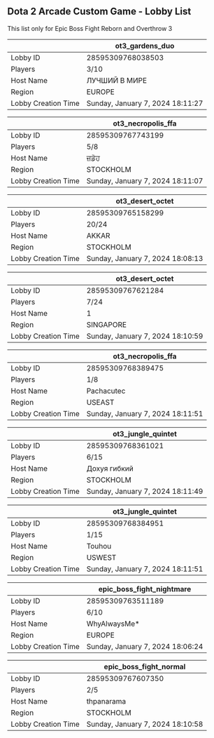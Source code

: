 ## Dota 2 Arcade Custom Game - Lobby List

This list only for Epic Boss Fight Reborn and Overthrow 3

|  | ot3_gardens_duo |
| ------ | ------ |
| Lobby ID | 28595309768038503 |
| Players | 3/10 |
| Host Name | ЛУЧШИЙ В МИРЕ |
| Region | EUROPE |
| Lobby Creation Time | Sunday, January 7, 2024 18:11:27 |


|  | ot3_necropolis_ffa |
| ------ | ------ |
| Lobby ID | 28595309767743199 |
| Players | 5/8 |
| Host Name | ਜ਼ਡੋਹ |
| Region | STOCKHOLM |
| Lobby Creation Time | Sunday, January 7, 2024 18:11:07 |


|  | ot3_desert_octet |
| ------ | ------ |
| Lobby ID | 28595309765158299 |
| Players | 20/24 |
| Host Name | AKKAR |
| Region | STOCKHOLM |
| Lobby Creation Time | Sunday, January 7, 2024 18:08:13 |


|  | ot3_desert_octet |
| ------ | ------ |
| Lobby ID | 28595309767621284 |
| Players | 7/24 |
| Host Name | 1 |
| Region | SINGAPORE |
| Lobby Creation Time | Sunday, January 7, 2024 18:10:59 |


|  | ot3_necropolis_ffa |
| ------ | ------ |
| Lobby ID | 28595309768389475 |
| Players | 1/8 |
| Host Name | Pachacutec |
| Region | USEAST |
| Lobby Creation Time | Sunday, January 7, 2024 18:11:51 |


|  | ot3_jungle_quintet |
| ------ | ------ |
| Lobby ID | 28595309768361021 |
| Players | 6/15 |
| Host Name | Дохуя гибкий |
| Region | STOCKHOLM |
| Lobby Creation Time | Sunday, January 7, 2024 18:11:49 |


|  | ot3_jungle_quintet |
| ------ | ------ |
| Lobby ID | 28595309768384951 |
| Players | 1/15 |
| Host Name | Touhou |
| Region | USWEST |
| Lobby Creation Time | Sunday, January 7, 2024 18:11:51 |


|  | epic_boss_fight_nightmare |
| ------ | ------ |
| Lobby ID | 28595309763511189 |
| Players | 6/10 |
| Host Name | WhyAlwaysMe* |
| Region | EUROPE |
| Lobby Creation Time | Sunday, January 7, 2024 18:06:24 |


|  | epic_boss_fight_normal |
| ------ | ------ |
| Lobby ID | 28595309767607350 |
| Players | 2/5 |
| Host Name | thpanarama |
| Region | STOCKHOLM |
| Lobby Creation Time | Sunday, January 7, 2024 18:10:58 |


